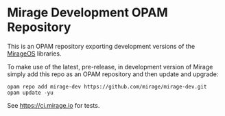 # Mirage Development OPAM Repository

This is an OPAM repository exporting development versions of
the [MirageOS](https://mirage.io) libraries.

To make use of the latest, pre-release, in development version of Mirage simply
add this repo as an OPAM repository and then update and upgrade:

```
opam repo add mirage-dev https://github.com/mirage/mirage-dev.git
opam update -yu
```

See https://ci.mirage.io for tests.
